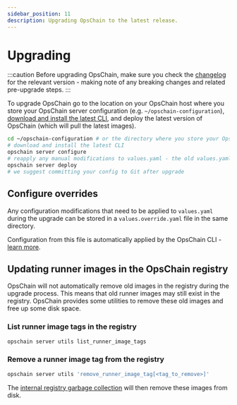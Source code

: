 ```yaml
---
sidebar_position: 11
description: Upgrading OpsChain to the latest release.
---
```


# Upgrading

:::caution
Before upgrading OpsChain, make sure you check the [changelog](/docs/changelog) for the relevant version - making note of any breaking changes and related pre-upgrade steps.
:::

To upgrade OpsChain go to the location on your OpsChain host where you store your OpsChain server configuration (e.g. `~/opschain-configuration`), [download and install the latest CLI](/docs/reference/cli.md#installation), and deploy the latest version of OpsChain (which will pull the latest images).

```bash
cd ~/opschain-configuration # or the directory where you store your OpsChain server configuration
# download and install the latest CLI
opschain server configure
# reapply any manual modifications to values.yaml - the old values.yaml will be stored as a backup by the configure script, alternatively a values.override.yaml file could be used
opschain server deploy
# we suggest committing your config to Git after upgrade
```

## Configure overrides

Any configuration modifications that need to be applied to `values.yaml` during the upgrade can be stored in a `values.override.yaml` file in the same directory.

Configuration from this file is automatically applied by the OpsChain CLI - [learn more](/docs/reference/cli.md#configuration-overrides).

## Updating runner images in the OpsChain registry

OpsChain will not automatically remove old images in the registry during the upgrade process. This means that old runner images may still exist in the registry. OpsChain provides some utilities to remove these old images and free up some disk space.

### List runner image tags in the registry

```bash
opschain server utils list_runner_image_tags
```

### Remove a runner image tag from the registry

```bash
opschain server utils 'remove_runner_image_tag[<tag_to_remove>]'
```

The [internal registry garbage collection](/docs/operations/maintenance/container-image-cleanup.md#internal-registry-garbage-collection) will then remove these images from disk.
